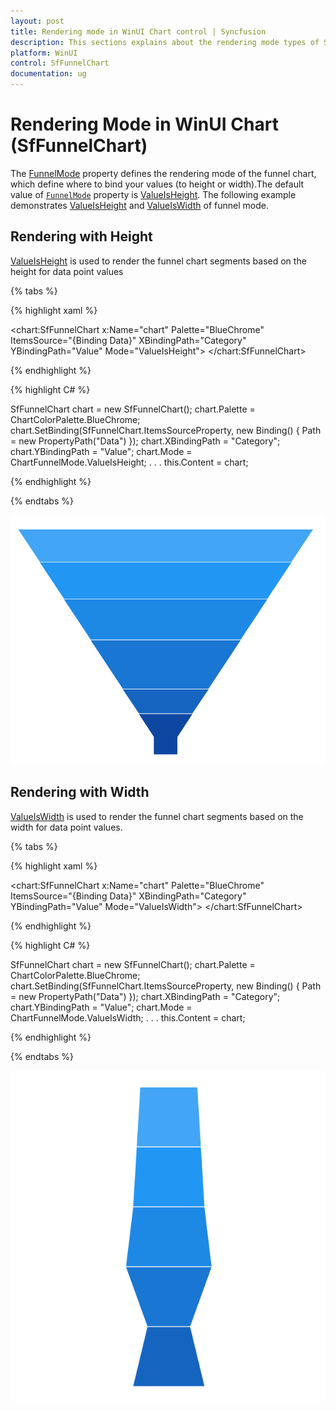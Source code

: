 ```yaml
---
layout: post
title: Rendering mode in WinUI Chart control | Syncfusion
description: This sections explains about the rendering mode types of Syncfusion WinUI Chart(SfFunnelChart) control
platform: WinUI
control: SfFunnelChart
documentation: ug
---
```


# Rendering Mode in WinUI Chart (SfFunnelChart)

The [FunnelMode]() property defines the rendering mode of the funnel chart, which define where to bind your values (to height or width).The default value of [`FunnelMode`]() property is [ValueIsHeight]().  The following example demonstrates [ValueIsHeight]() and [ValueIsWidth]() of funnel mode.

## Rendering with Height

[ValueIsHeight]() is used to render the funnel chart segments based on the height for data point values

{% tabs %} 

{% highlight xaml %}

<chart:SfFunnelChart x:Name="chart"
                Palette="BlueChrome"
                ItemsSource="{Binding Data}" 
                XBindingPath="Category" 
                YBindingPath="Value" 
                Mode="ValueIsHeight">
</chart:SfFunnelChart>
 
{% endhighlight %}

{% highlight C# %}

SfFunnelChart chart = new SfFunnelChart();
chart.Palette = ChartColorPalette.BlueChrome;
chart.SetBinding(SfFunnelChart.ItemsSourceProperty, new Binding() { Path = new PropertyPath("Data") });
chart.XBindingPath = "Category";
chart.YBindingPath = "Value";
chart.Mode = ChartFunnelMode.ValueIsHeight;
. . . 
this.Content = chart;

{% endhighlight %}

{% endtabs %}

![Rendering mode with height in WinUI Chart](Rendering-mode_Images/winui-chart_value-is-height.png)

## Rendering with Width

[ValueIsWidth]() is used to render the funnel chart segments based on the width for data point values.

{% tabs %} 

{% highlight xaml %}

<chart:SfFunnelChart x:Name="chart"
                Palette="BlueChrome"
                ItemsSource="{Binding Data}" 
                XBindingPath="Category" 
                YBindingPath="Value" 
                Mode="ValueIsWidth">
</chart:SfFunnelChart>
 
{% endhighlight %}

{% highlight C# %}

SfFunnelChart chart = new SfFunnelChart();
chart.Palette = ChartColorPalette.BlueChrome;
chart.SetBinding(SfFunnelChart.ItemsSourceProperty, new Binding() { Path = new PropertyPath("Data") });
chart.XBindingPath = "Category";
chart.YBindingPath = "Value";
chart.Mode = ChartFunnelMode.ValueIsWidth;
. . . 
this.Content = chart;

{% endhighlight %}

{% endtabs %}

![Rendering mode with width in WinUI Chart](Rendering-mode_Images/winui-chart_value-is-width.png)
